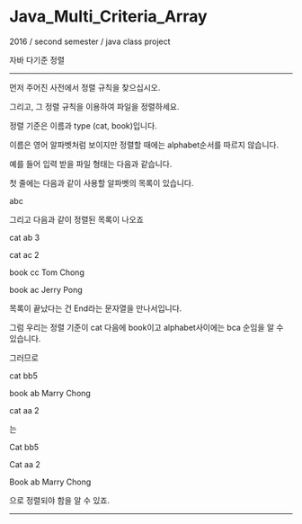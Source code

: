 # Java_Multi_Criteria_Array

2016 / second semester / java class project


자바 다기준 정렬

-----------------------------------------------------------------------------------

먼저 주어진 사전에서 정렬 규칙을 찾으십시오.
 
그리고, 그 정렬 규칙을 이용하여 파일을 정렬하세요.
 
정렬 기준은 이름과 type (cat, book)입니다.
 
이름은 영어 알파벳처럼 보이지만 정렬할 때에는 alphabet순서를 따르지 않습니다.
 
예를 들어 입력 받을 파일 형태는 다음과 같습니다.
 
첫 줄에는 다음과 같이 사용할 알파벳의 목록이 있습니다.

abc

그리고 다음과 같이 정렬된 목록이 나오죠

cat ab 3

cat ac 2

book cc Tom Chong

book ac Jerry Pong

목록이 끝났다는 건 End라는 문자열을 만나서입니다.
 
그럼 우리는 정렬 기준이 cat 다음에 book이고 alphabet사이에는 bca 순임을 알 수 있습니다.
 
그러므로

cat bb5

book ab Marry Chong

cat aa 2

는 

Cat bb5

Cat aa 2

Book ab Marry Chong

으로 정렬되야 함을 알 수 있죠.

-----------------------------------------------------------------------------------
